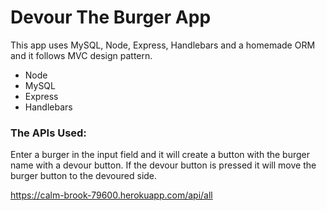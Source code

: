 # Devour The Burger App #

This app uses MySQL, Node, Express, Handlebars and a homemade ORM and it follows MVC design pattern.

- Node
- MySQL
- Express
- Handlebars

### The APIs Used: ###
Enter a burger in the input field and it will create a button with the burger name with a devour button.
If the devour button is pressed it will move the burger button to the devoured side.

https://calm-brook-79600.herokuapp.com/api/all



